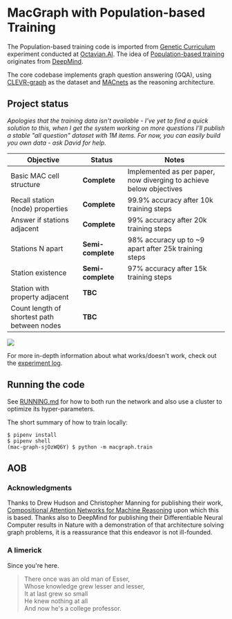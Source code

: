 # MacGraph with Population-based Training

The Population-based training code is imported from [Genetic Curriculum](https://github.com/Octavian-ai/genetic-curriculum) experiment conducted at [Octavian.AI](https://www.octavian.ai). The idea of [Population-based training](https://arxiv.org/abs/1711.09846) originates from [DeepMind](https://deepmind.com).

The core codebase implements graph question answering (GQA), using [CLEVR-graph](https://github.com/Octavian-ai/clevr-graph) as the dataset and [MACnets](https://arxiv.org/abs/1803.03067) as the reasoning architecture.

## Project status

*Apologies that the training data isn't available - I've yet to find a quick solution to this, when I get the system working on more questions I'll publish a stable "all question" dataset with 1M items. For now, you can easily build you own data - ask David for help.*

<table>
	<thead>
		<tr>
			<th>Objective</th><th>Status</th><th>Notes</th>
		</tr>
	</thead>
	<tbody>
		<tr>
			<td>Basic MAC cell structure</td>
			<td><strong>Complete</strong></td>
			<td>Implemented as per paper, now diverging to achieve below objectives</td></tr>
		<tr>
			<td>Recall station (node) properties</td>
			<td><strong>Complete</strong></td>
			<td>99.9% accuracy after 10k training steps</td></tr>
		<tr>
			<td>Answer if stations adjacent</td>
			<td><strong>Complete</strong></td>
			<td>99% accuracy after 20k training steps</td>
		</tr>
		<tr>
			<td>Stations N apart</td>
			<td><strong>Semi-complete</strong></td>
			<td>98% accuracy up to ~9 apart after 25k training steps</td>
    	</tr>
    	<tr>
			<td>Station existence</td>
			<td><strong>Semi-complete</strong></td>
			<td>97% accuracy after 15k training steps</td>
    	</tr>
    	<tr>
			<td>Station with property adjacent</td>
			<td><strong>TBC</strong></td>
			<td></td>
    	</tr>
		<tr>
			<td>Count length of shortest path between nodes</td>
			<td><strong>TBC</strong></td>
			<td></td>
    	</tr>
	</tbody>
</table>

<img src="https://media.giphy.com/media/S5JSwmQYHOGMo/giphy.gif"/>

For more in-depth information about what works/doesn't work, check out the [experiment log](log.md).

## Running the code

See [RUNNING.md](RUNNING.md) for how to both run the network and also use a cluster to optimize its hyper-parameters.

The short summary of how to train locally:
```
$ pipenv install
$ pipenv shell
(mac-graph-sjOzWQ6Y) $ python -m macgraph.train
```

## AOB

### Acknowledgments

Thanks to Drew Hudson and Christopher Manning for publishing their work, [Compositional Attention Networks for Machine Reasoning](https://arxiv.org/abs/1803.03067) upon which this is based. Thanks also to DeepMind for publishing their Differentiable Neural Computer results in Nature with a demonstration of that architecture solving graph problems, it is a reassurance that this endeavor is not ill-founded.

### A limerick

Since you're here.

> There once was an old man of Esser,<br/>
> Whose knowledge grew lesser and lesser,<br/>
> It at last grew so small<br/>
> He knew nothing at all<br/>
> And now he's a college professor.
